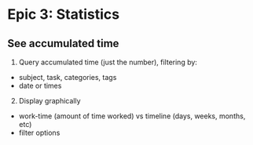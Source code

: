 # Epic 3: Statistics

## See accumulated time
1. Query accumulated time (just the number), filtering by:
  - subject, task, categories, tags
  - date or times
2. Display graphically
  - work-time (amount of time worked) vs timeline (days, weeks, months, etc)
  - filter options
